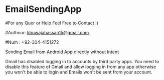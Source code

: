 # EmailSendingApp

#For any Quer or Help Feel Free to Contact :)

#Authour: khuwajahassan15@gmail.com

#Num : +92-304-4151272

Sending Email from Android App directly without Intent

Gmail has disabled logging in to accounts by third party apps. 
You need to disable this feature of Gmail and allow logging in 
from any app otherwise  you won't be able to login  and Emails 
won't be sent from your account.
